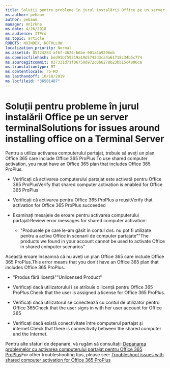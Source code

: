 ```yaml
---
title: Soluții pentru probleme în jurul instalării Office pe un server terminal
ms.author: pebaum
author: pebaum
manager: mnirkhe
ms.date: 4/26/2018
ms.audience: ITPro
ms.topic: article
ROBOTS: NOINDEX, NOFOLLOW
localization_priority: Normal
ms.assetid: 85f24284-af6f-4624-b6be-901a4a9206eb
ms.openlocfilehash: bed91bf59219a19d5742d3ca4a61718c34b5c774
ms.sourcegitcommit: 037331d71f06750d972c0b6278b23bb15c4806ca
ms.translationtype: MT
ms.contentlocale: ro-RO
ms.lasthandoff: 10/18/2019
ms.locfileid: "36501487"
---
```

# <a name="solutions-for-issues-around-installing-office-on-a-terminal-server"></a><span data-ttu-id="f5846-102">Soluții pentru probleme în jurul instalării Office pe un server terminal</span><span class="sxs-lookup"><span data-stu-id="f5846-102">Solutions for issues around installing office on a Terminal Server</span></span>

<span data-ttu-id="f5846-103">Pentru a utiliza activarea computerului partajat, trebuie să aveți un plan Office 365 care include Office 365 ProPlus.</span><span class="sxs-lookup"><span data-stu-id="f5846-103">To use shared computer activation, you must have an Office 365 plan that includes Office 365 ProPlus.</span></span>
  
- <span data-ttu-id="f5846-104">Verificați că activarea computerului partajat este activată pentru Office 365 ProPlus</span><span class="sxs-lookup"><span data-stu-id="f5846-104">Verify that shared computer activation is enabled for Office 365 ProPlus</span></span>
    
- <span data-ttu-id="f5846-105">Verificați că activarea pentru Office 365 ProPlus a reușit</span><span class="sxs-lookup"><span data-stu-id="f5846-105">Verify that activation for Office 365 ProPlus succeeded</span></span>
    
- <span data-ttu-id="f5846-106">Examinați mesajele de eroare pentru activarea computerului partajat:</span><span class="sxs-lookup"><span data-stu-id="f5846-106">Review error messages for shared computer activation:</span></span>
    
  - <span data-ttu-id="f5846-107">"Produsele pe care le-am găsit în contul dvs. nu pot fi utilizate pentru a activa Office în scenarii de computer partajate"</span><span class="sxs-lookup"><span data-stu-id="f5846-107">"The products we found in your account cannot be used to activate Office in shared computer scenarios"</span></span>
  
<span data-ttu-id="f5846-108">Această eroare înseamnă că nu aveți un plan Office 365 care include Office 365 ProPlus.</span><span class="sxs-lookup"><span data-stu-id="f5846-108">This error means that you don't have an Office 365 plan that includes Office 365 ProPlus.</span></span>
    
  - <span data-ttu-id="f5846-109">"Produs fără licență"</span><span class="sxs-lookup"><span data-stu-id="f5846-109">"Unlicensed Product"</span></span>
    
  - <span data-ttu-id="f5846-110">Verificați dacă utilizatorului i se atribuie o licență pentru Office 365 ProPlus.</span><span class="sxs-lookup"><span data-stu-id="f5846-110">Check that the user is assigned a license for Office 365 ProPlus.</span></span>
    
  - <span data-ttu-id="f5846-111">Verificați dacă utilizatorul se conectează cu contul de utilizator pentru Office 365</span><span class="sxs-lookup"><span data-stu-id="f5846-111">Check that the user signs in with her user account for Office 365</span></span>
    
  - <span data-ttu-id="f5846-112">Verificați dacă există conectivitate între computerul partajat și internet.</span><span class="sxs-lookup"><span data-stu-id="f5846-112">Check that there is connectivity between the shared computer and the Internet.</span></span>
    
<span data-ttu-id="f5846-113">Pentru alte sfaturi de depanare, vă rugăm să consultați: [Depanarea problemelor cu activarea computerului partajat pentru Office 365 ProPlus](https://docs.microsoft.com/DeployOffice/troubleshoot-issues-with-shared-computer-activation-for-office-365-proplus)</span><span class="sxs-lookup"><span data-stu-id="f5846-113">For other troubleshooting tips, please see: [Troubleshoot issues with shared computer activation for Office 365 ProPlus](https://docs.microsoft.com/DeployOffice/troubleshoot-issues-with-shared-computer-activation-for-office-365-proplus)</span></span>
  


